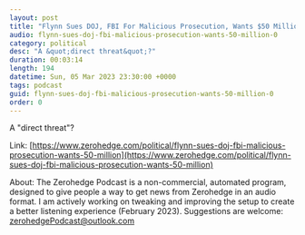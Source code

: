 ```yaml
---
layout: post
title: "Flynn Sues DOJ, FBI For Malicious Prosecution, Wants $50 Million"
audio: flynn-sues-doj-fbi-malicious-prosecution-wants-50-million-0
category: political
desc: "A &quot;direct threat&quot;?"
duration: 00:03:14
length: 194
datetime: Sun, 05 Mar 2023 23:30:00 +0000
tags: podcast
guid: flynn-sues-doj-fbi-malicious-prosecution-wants-50-million-0
order: 0
---
```

A &quot;direct threat&quot;?

Link: [https://www.zerohedge.com/political/flynn-sues-doj-fbi-malicious-prosecution-wants-50-million](https://www.zerohedge.com/political/flynn-sues-doj-fbi-malicious-prosecution-wants-50-million)

About: The Zerohedge Podcast is a non-commercial, automated program, designed to give people a way to get news from Zerohedge in an audio format.  I am actively working on tweaking and improving the setup to create a better listening experience (February 2023).  Suggestions are welcome: [zerohedgePodcast@outlook.com](mailto:zerohedgePodcast@outlook.com)